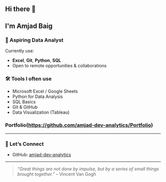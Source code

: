 ## Hi there 👋
## I'm Amjad Baig

### 💼 Aspiring Data Analyst  
Currently use:  
- **Excel**, **Git**, **Python**, **SQL**  
- Open to remote opportunities & collaborations  

### 🛠️ Tools I often use  
- Microsoft Excel / Google Sheets  
- Python for Data Analysis  
- SQL Basics  
- Git & GitHub  
- Data Visualization (Tableau)
### Portfolio(https://github.com/amjad-dev-analytics/Portfolio)
---

### 🔗 Let’s Connect  
- GitHub: [amjad-dev-analytics](https://github.com/amjad-dev-analytics)

---

> _“Great things are not done by impulse, but by a series of small things brought together.”_ – Vincent Van Gogh
